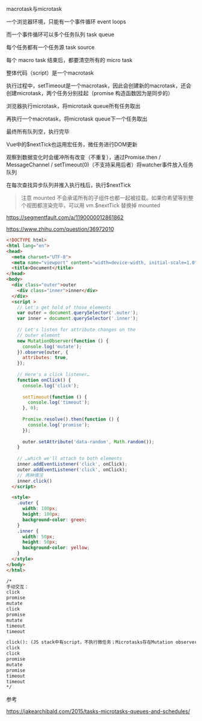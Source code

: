 macrotask与microtask

一个浏览器环境，只能有一个事件循环 event loops

而一个事件循环可以多个任务队列 task queue

每个任务都有一个任务源 task source



每个 macro task 结束后，都要清空所有的 micro task



整体代码（script）是一个macrotask

执行过程中，setTimeout是一个macrotask，因此会创建新的macrotask，还会创建microtask，两个任务分别挂起（promise 构造函数因为是同步的）

浏览器执行microtask，将microtask queue所有任务取出

再执行一个macrotask，将microtask queue下一个任务取出

最终所有队列空，执行完毕





Vue中的$nextTick也运用宏任务，微任务进行DOM更新

观察到数据变化时会缓冲所有改变（不重复），通过Promise.then / MessageChannel / setTimeout(0)（不支持采用后者）将watcher事件放入任务队列

在每次查找异步队列并推入执行栈后，执行$nextTick



> 注意 mounted 不会承诺所有的子组件也都一起被挂载。如果你希望等到整个视图都渲染完毕，可以用 vm.$nextTick 替换掉 mounted

https://segmentfault.com/a/1190000012861862





https://www.zhihu.com/question/36972010

```html
<!DOCTYPE html>
<html lang="en">
<head>
  <meta charset="UTF-8">
  <meta name="viewport" content="width=device-width, initial-scale=1.0">
  <title>Document</title>
</head>
<body>
  <div class="outer">outer
    <div class="inner">inner</div>
  </div>
  <script >
    // Let's get hold of those elements
    var outer = document.querySelector('.outer');
    var inner = document.querySelector('.inner');
    
    // Let's listen for attribute changes on the
    // outer element
    new MutationObserver(function () {
      console.log('mutate');
    }).observe(outer, {
      attributes: true,
    });
    
    // Here's a click listener…
    function onClick() {
      console.log('click');
    
      setTimeout(function () {
        console.log('timeout');
      }, 0);
    
      Promise.resolve().then(function () {
        console.log('promise');
      });
    
      outer.setAttribute('data-random', Math.random());
    }
    
    // …which we'll attach to both elements
    inner.addEventListener('click', onClick);
    outer.addEventListener('click', onClick);
    // 两种情况
    inner.click()
  </script>

  <style>
    .outer {
      width: 100px;
      height: 100px;
      background-color: green;
    }
    .inner {
      width: 50px;
      height: 50px;
      background-color: yellow;
    }
  </style>
</body>
</html>

/*
手动交互：
click
promise
mutate
click
promise
mutate
timeout
timeout

click(): (JS stack中有script，不执行微任务；Microtasks存在Mutation observers等待，不能添加)
click
click
promise
mutate
promise
timeout
timeout
*/
```

参考

https://jakearchibald.com/2015/tasks-microtasks-queues-and-schedules/